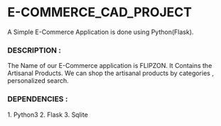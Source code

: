 # E-COMMERCE_CAD_PROJECT
A Simple E-Commerce Application is done using Python(Flask).

<h3>DESCRIPTION :</h3>
	The Name of our E-Commerce application is FLIPZON. It Contains the Artisanal Products. 
 We can shop the artisanal products by categories , personalized search. 

 <h3>DEPENDENCIES :</h3>
 	1. Python3
	2. Flask
	3. Sqlite
